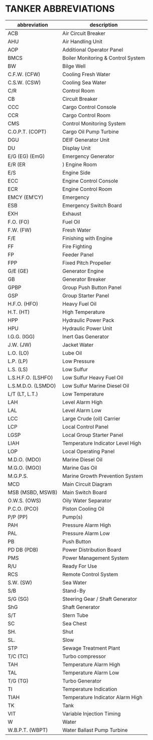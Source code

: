 

# TANKER ABBREVIATIONS #


|abbreviation| description|
|-|-|
ACB| Air Circuit Breaker
AHU| Air Handling Unit
AOP| Additional Operator Panel
BMCS |Boiler Monitoring & Control System
BW |Bilge Well
C.F.W. (CFW) |Cooling Fresh Water
C.S.W. (CSW) |Cooling Sea Water
C/R |Control Room
CB| Circuit Breaker
CCC |Cargo Control Console
CCR |Cargo Control Room
CMS |Control Monitoring System
C.O.P.T. (COPT)| Cargo Oil Pump Turbine
DGU | DEIF Generator Unit
DU| Display Unit
E/G (EG) (EmG) |Emergency Generator
E/R (ER|) Engine Room
E/S| Engine Side
ECC |Engine Control Console
ECR| Engine Control Room
EMCY (EM’CY) |Emergency
ESB| Emergency Switch Board
EXH |Exhaust
F.O. (FO)| Fuel Oil
F.W. (FW) |Fresh Water
F/E |Finishing with Engine
FF| Fire Fighting
FP| Feeder Panel
FPP |Fixed Pitch Propeller
G/E (GE) |Generator Engine
GB |Generator Breaker
GPBP| Group Push Button Panel
GSP |Group Starter Panel
H.F.O. (HFO)| Heavy Fuel Oil
H.T. (HT)| High Temperature
HPP| Hydraulic Power Pack
HPU |Hydraulic Power Unit
I.G.G. (IGG) |Inert Gas Generator
J.W. (JW) |Jacket Water
L.O. (LO) |Lube Oil
L.P. (LP) |Low Pressure
L.S. (LS) |Low Sulfur
L.S.H.F.O. (LSHFO)| Low Sulfur Heavy Fuel Oil
L.S.M.D.O. (LSMDO)| Low Sulfur Marine Diesel Oil
L/T (LT, L.T.)| Low Temperature
LAH| Level Alarm High
LAL |Level Alarm Low
LCC| Large Crude (oil) Carrier
LCP| Local Control Panel
LGSP |Local Group Starter Panel
LIAH| Temperature Indicator Level High
LOP| Local Operating Panel
M.D.O. (MDO)| Marine Diesel Oil
M.G.O. (MGO)| Marine Gas Oil
M.G.P.S.| Marine Growth Prevention System
MCD |Main Circuit Diagram
MSB (MSBD, MSWB)| Main Switch Board
O.W.S. (OWS)| Oily Water Separator
P.C.O. (PCO)| Piston Cooling Oil
P/P (PP)| Pump(s)
PAH |Pressure Alarm High
PAL |Pressure Alarm Low
PB |Push Button
PD DB (PDB)| Power Distribution Board
PMS |Power Management System
R/U |Ready For Use
RCS| Remote Control System
S.W. (SW) |Sea Water
S/B |Stand-By
S/G (SG)| Steering Gear / Shaft Generator
ShG |Shaft Generator
S/T |Stern Tube
SC |Sea Chest
SH. |Shut
SL.| Slow
STP |Sewage Treatment Plant
T/C (TC) |Turbo compressor
TAH| Temperature Alarm High
TAL| Temperature Alarm Low
T/G (TG) |Turbo Generator
TI| Temperature Indication
TIAH |Temperature Indicator Alarm High
TK |Tank
VIT| Variable Injection Timing
W |Water
W.B.P.T. (WBPT) |Water Ballast Pump Turbine